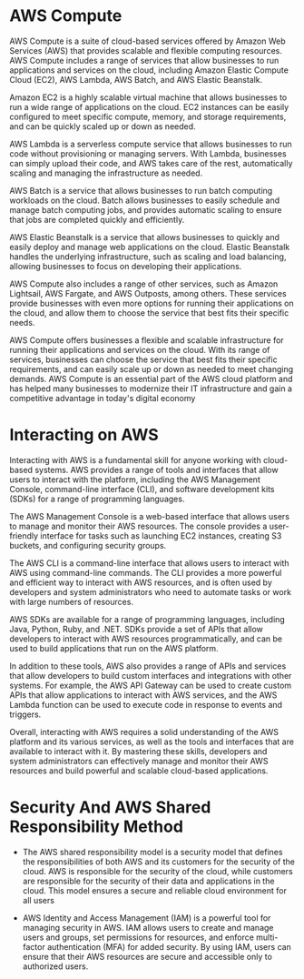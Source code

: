 # AWS Compute
AWS Compute is a suite of cloud-based services offered by Amazon Web Services (AWS) that provides scalable and flexible computing resources. 
AWS Compute includes a range of services that allow businesses to run applications and services on the cloud, including Amazon Elastic Compute Cloud (EC2), 
AWS Lambda, AWS Batch, and AWS Elastic Beanstalk.

Amazon EC2 is a highly scalable virtual machine that allows businesses to run a wide range of applications on the cloud. 
EC2 instances can be easily configured to meet specific compute, memory, and storage requirements, and can be quickly scaled up or down as needed.

AWS Lambda is a serverless compute service that allows businesses to run code without provisioning or managing servers. 
With Lambda, businesses can simply upload their code, and AWS takes care of the rest, automatically scaling and managing the infrastructure as needed.

AWS Batch is a service that allows businesses to run batch computing workloads on the cloud. 
Batch allows businesses to easily schedule and manage batch computing jobs, and provides automatic scaling to ensure that jobs are completed quickly and efficiently.

AWS Elastic Beanstalk is a service that allows businesses to quickly and easily deploy and manage web applications on the cloud. 
Elastic Beanstalk handles the underlying infrastructure, such as scaling and load balancing, allowing businesses to focus on developing their applications.

AWS Compute also includes a range of other services, such as Amazon Lightsail, AWS Fargate, and AWS Outposts, among others. 
These services provide businesses with even more options for running their applications on the cloud, 
and allow them to choose the service that best fits their specific needs.

AWS Compute offers businesses a flexible and scalable infrastructure for running their applications and services on the cloud. With its range of services, 
businesses can choose the service that best fits their specific requirements, and can easily scale up or down as needed to meet changing demands.
AWS Compute is an essential part of the AWS cloud platform and has helped many businesses to modernize their IT infrastructure and gain a competitive advantage in today's digital economy

# Interacting on AWS
Interacting with AWS is a fundamental skill for anyone working with cloud-based systems. AWS provides a range of tools and interfaces that allow users to interact with the platform, including the AWS Management Console, command-line interface (CLI), and software development kits (SDKs) for a range of programming languages.

The AWS Management Console is a web-based interface that allows users to manage and monitor their AWS resources. The console provides a user-friendly interface for tasks such as launching EC2 instances, creating S3 buckets, and configuring security groups.

The AWS CLI is a command-line interface that allows users to interact with AWS using command-line commands. The CLI provides a more powerful and efficient way to interact with AWS resources, and is often used by developers and system administrators who need to automate tasks or work with large numbers of resources.

AWS SDKs are available for a range of programming languages, including Java, Python, Ruby, and .NET. SDKs provide a set of APIs that allow developers to interact with AWS resources programmatically, and can be used to build applications that run on the AWS platform.

In addition to these tools, AWS also provides a range of APIs and services that allow developers to build custom interfaces and integrations with other systems. For example, the AWS API Gateway can be used to create custom APIs that allow applications to interact with AWS services, and the AWS Lambda function can be used to execute code in response to events and triggers.

Overall, interacting with AWS requires a solid understanding of the AWS platform and its various services, as well as the tools and interfaces that are available to interact with it. By mastering these skills, developers and system administrators can effectively manage and monitor their AWS resources and build powerful and scalable cloud-based applications.

# Security And AWS Shared Responsibility Method
- The AWS shared responsibility model is a security model that defines the responsibilities of both AWS and its customers for the security of the cloud. AWS is responsible for the security of the cloud, while customers are responsible for the security of their data and applications in the cloud. This model ensures a secure and reliable cloud environment for all users

- AWS Identity and Access Management (IAM) is a powerful tool for managing security in AWS. IAM allows users to create and manage users and groups, set permissions for resources, and enforce multi-factor authentication (MFA) for added security. By using IAM, users can ensure that their AWS resources are secure and accessible only to authorized users.
